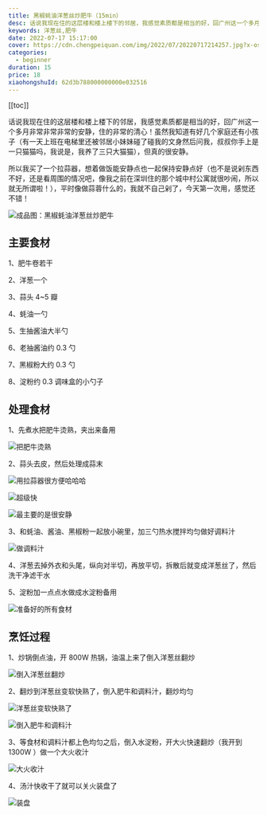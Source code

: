 ```yaml
---
title: 黑椒蚝油洋葱丝炒肥牛（15min）
desc: 话说我现在住的这层楼和楼上楼下的邻居，我感觉素质都是相当的好，回广州这一个多月非常非常非常的安静，住的非常的清心！虽然我知道有好几个家庭还有小孩子（有一天上班在电梯里还被邻居小妹妹碰了碰我的文身然后问我，叔叔你手上是一只猫猫吗，我说是，我养了三只大猫猫），但真的很安静。
keywords: 洋葱丝,肥牛
date: 2022-07-17 15:17:00
cover: https://cdn.chengpeiquan.com/img/2022/07/20220717214257.jpg?x-oss-process=image/interlace,1
categories:
  - beginner
duration: 15
price: 18
xiaohongshuId: 62d3b788000000000e032516
---
```


[[toc]]

话说我现在住的这层楼和楼上楼下的邻居，我感觉素质都是相当的好，回广州这一个多月非常非常非常的安静，住的非常的清心！虽然我知道有好几个家庭还有小孩子（有一天上班在电梯里还被邻居小妹妹碰了碰我的文身然后问我，叔叔你手上是一只猫猫吗，我说是，我养了三只大猫猫），但真的很安静。

所以我买了一个拉蒜器，想着做饭能安静点也一起保持安静点好（也不是说剁东西不好，还是看周围的情况吧，像我之前在深圳住的那个城中村公寓就很吵闹，所以就无所谓啦！），平时像做蒜蓉什么的，我就不自己剁了，今天第一次用，感觉还不错！

![成品图：黑椒蚝油洋葱丝炒肥牛](https://cdn.chengpeiquan.com/img/2022/07/20220717214318.jpg?x-oss-process=image/interlace,1)

## 主要食材

1、肥牛卷若干

2、洋葱一个

3、蒜头 4~5 瓣

4、蚝油一勺

5、生抽酱油大半勺

6、老抽酱油约 0.3 勺

7、黑椒粉大约 0.3 勺

8、淀粉约 0.3 调味盒的小勺子

## 处理食材

1、先煮水把肥牛烫熟，夹出来备用

![把肥牛烫熟](https://cdn.chengpeiquan.com/img/2022/07/20220717214311.jpg?x-oss-process=image/interlace,1)

2、蒜头去皮，然后处理成蒜末

![用拉蒜器很方便哈哈哈](https://cdn.chengpeiquan.com/img/2022/07/20220717214308.jpg?x-oss-process=image/interlace,1)

![超级快](https://cdn.chengpeiquan.com/img/2022/07/20220717214309.jpg?x-oss-process=image/interlace,1)

![最主要的是很安静](https://cdn.chengpeiquan.com/img/2022/07/20220717214310.jpg?x-oss-process=image/interlace,1)

3、和蚝油、酱油、黑椒粉一起放小碗里，加三勺热水搅拌均匀做好调料汁

![做调料汁](https://cdn.chengpeiquan.com/img/2022/07/20220717214312.jpg?x-oss-process=image/interlace,1)

4、洋葱去掉外衣和头尾，纵向对半切，再放平切，拆散后就变成洋葱丝了，然后洗干净滤干水

5、淀粉加一点点水做成水淀粉备用

![准备好的所有食材](https://cdn.chengpeiquan.com/img/2022/07/20220717214313.jpg?x-oss-process=image/interlace,1)

## 烹饪过程

1、炒锅倒点油，开 800W 热锅，油温上来了倒入洋葱丝翻炒

![倒入洋葱丝翻炒](https://cdn.chengpeiquan.com/img/2022/07/20220717214314.jpg?x-oss-process=image/interlace,1)

2、翻炒到洋葱丝变软快熟了，倒入肥牛和调料汁，翻炒均匀

![洋葱丝变软快熟了](https://cdn.chengpeiquan.com/img/2022/07/20220717214315.jpg?x-oss-process=image/interlace,1)

![倒入肥牛和调料汁](https://cdn.chengpeiquan.com/img/2022/07/20220717214316.jpg?x-oss-process=image/interlace,1)

3、等食材和调料汁都上色均匀之后，倒入水淀粉，开大火快速翻炒（我开到 1300W ）做一个大火收汁

![大火收汁](https://cdn.chengpeiquan.com/img/2022/07/20220717214317.jpg?x-oss-process=image/interlace,1)

4、汤汁快收干了就可以关火装盘了

![装盘](https://cdn.chengpeiquan.com/img/2022/07/20220717214319.jpg?x-oss-process=image/interlace,1)
